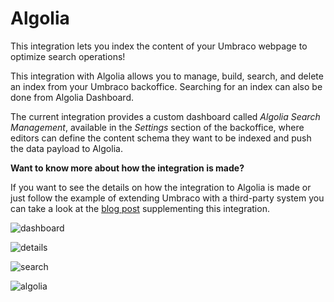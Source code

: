 # Algolia
This integration lets you index the content of your Umbraco webpage to optimize search operations!

This integration with Algolia allows you to manage, build, search, and delete an index from your Umbraco backoffice. Searching for an index can also be done from Algolia Dashboard. 

The current integration provides a custom dashboard called _Algolia Search Management_, available in the _Settings_ section of the backoffice, where editors can define the content schema they want to be indexed and push the data payload to Algolia.

**Want to know more about how the integration is made?**

If you want to see the details on how the integration to Algolia is made or just follow the example of extending Umbraco with a third-party system you can take a look at the [blog post](https://umbraco.com/blog/integrating-umbraco-cms-with-algolia/) supplementing this integration.

![dashboard](https://github.com/umbraco/Umbraco.Cms.Integrations/blob/main/src/Umbraco.Cms.Integrations.Search.Algolia/docs/images/dashboard.png)

![details](https://github.com/umbraco/Umbraco.Cms.Integrations/blob/main/src/Umbraco.Cms.Integrations.Search.Algolia/docs/images/details.png)

![search](https://github.com/umbraco/Umbraco.Cms.Integrations/blob/main/src/Umbraco.Cms.Integrations.Search.Algolia/docs/images/search.png)

![algolia](https://github.com/umbraco/Umbraco.Cms.Integrations/blob/main/src/Umbraco.Cms.Integrations.Search.Algolia/docs/images/algolia.png)